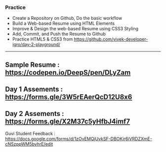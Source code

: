 ### Practice
- Create a Repository on Github, Do the basic workflow
- Build a Web-based Resume using HTML Elements
- Improve & Design the web-based Resume using CSS3 Styling
- Add, Commit, and Push the Resume to Github
- Practice HTML5 & CSS3 from https://github.com/vivek-developer-igro/day-2-playground/
---
Sample Resume : https://codepen.io/DeepS/pen/DLyZam
---
Day 1 Assements : https://forms.gle/3W5rEAerQcD12U8x6
---
Day 2 Assements : https://forms.gle/X2M37c5yHfbJ4imf7
---
Guvi Student Feedback : https://docs.google.com/forms/d/1zOvEMQjUvkSF-DBOKir6iVRDZXmE-cNSzppWM5bvhrE/edit
